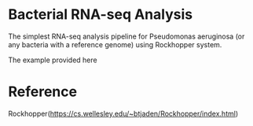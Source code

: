 # Bacterial RNA-seq Analysis
The simplest RNA-seq analysis pipeline for Pseudomonas aeruginosa (or any bacteria with a reference genome) using Rockhopper system.

The example provided here




# Reference
Rockhopper(https://cs.wellesley.edu/~btjaden/Rockhopper/index.html)
